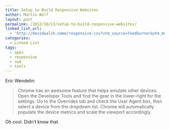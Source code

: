 ```yaml
---
title: Setup to Build Responsive Websites
author: Martin Wolf
layout: post
permalink: /2012/10/13/setup-to-build-responsive-websites/
linked_list_url:
  - 'http://davidwalsh.name/responsive-css?utm_source=feedburner&utm_medium=feed&utm_campaign=Feed%3A+Bludice+%28David+Walsh+Blog%29'
categories:
  - Linked List
tags:
  - apps
  - responsive
  - rwd
  - tools
---
```

<p class="linked-list-quote-author">
  Eric Wendelin:
</p>

> Chrome has an awesome feature that helps emulate other devices. Open the Developer Tools and find the gear in the lower-right for the settings. Go to the Overrides tab and check the User Agent box, then select a device from the dropdown list. Chrome will automatically populate the device metrics and scale the viewport accordingly.

Oh cool. Didn&#8217;t know that.